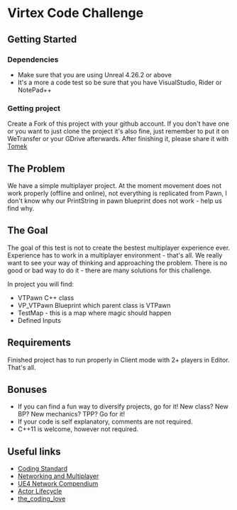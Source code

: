 # Virtex Code Challenge

## Getting Started

### Dependencies

* Make sure that you are using Unreal 4.26.2 or above
* It's a more a code test so be sure that you have VisualStudio, Rider or NotePad++

### Getting project

Create a Fork of this project with your github account. If you don't have one or you want to just clone the project it's also fine, just remember to put it on WeTransfer or your GDrive afterwards. After finishing it, please share it with [Tomek](tomasz@virtexstadium.com)

## The Problem

We have a simple multiplayer project. At the moment movement does not work properly (offline and online), not everything is replicated from Pawn, I don't know why our PrintString in pawn blueprint does not work - help us find why.

## The Goal

The goal of this test is not to create the bestest multiplayer experience ever. Experience has to work in a multiplayer environment - that's all.
We really want to see your way of thinking and approaching the problem. There is no good or bad way to do it - there are many solutions for this challenge.

In project you will find:
* VTPawn C++ class
* VP_VTPawn Blueprint which parent class is VTPawn
* TestMap - this is a map where magic should happen
* Defined Inputs

## Requirements

Finished project has to run properly in Client mode with 2+ players in Editor. That's all.

## Bonuses

* If you can find a fun way to diversify projects, go for it! New class? New BP? New mechanics? TPP? Go for it!
* If your code is self explanatory, comments are not required.
* C++11 is welcome, however not required.

## Useful links

* [Coding Standard](https://docs.unrealengine.com/4.26/en-US/ProductionPipelines/DevelopmentSetup/CodingStandard/)
* [Networking and Multiplayer](https://docs.unrealengine.com/4.26/en-US/InteractiveExperiences/Networking/)
* [UE4 Network Compendium](https://cedric-neukirchen.net/Downloads/Compendium/UE4_Network_Compendium_by_Cedric_eXi_Neukirchen.pdf)
* [Actor Lifecycle](https://docs.unrealengine.com/4.26/en-US/ProgrammingAndScripting/ProgrammingWithCPP/UnrealArchitecture/Actors/ActorLifecycle/)
* [the_coding_love](https://thecodinglove.com/)